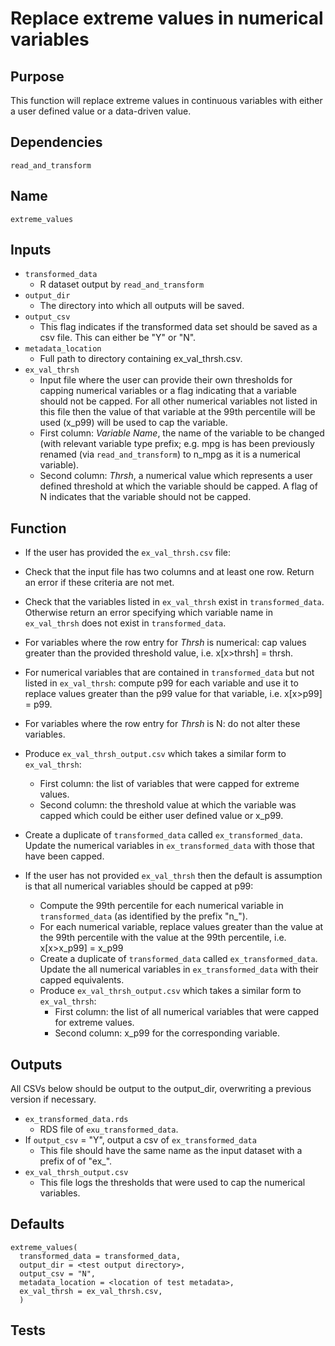 # Replace extreme values in numerical variables

## Purpose
This function will replace extreme values in continuous variables with either a user defined value or a data-driven value.

## Dependencies
`read_and_transform`

## Name
`extreme_values`

## Inputs
* `transformed_data`
  * R dataset output by `read_and_transform`
* `output_dir`
  * The directory into which all outputs will be saved.
* `output_csv`
  * This flag indicates if the transformed data set should be saved as a csv file. This can either be "Y" or "N".
* `metadata_location`
  * Full path to directory containing ex_val_thrsh.csv.
* `ex_val_thrsh`
    * Input file where the user can provide their own thresholds for capping numerical variables or a flag indicating that a variable should not be capped. For all other numerical variables not listed in this file then the value of that variable at the 99th percentile will be used (x_p99) will be used to cap the variable.
    * First column: _Variable Name_, the name of the variable to be changed (with relevant variable type prefix; e.g. mpg is has been previously renamed (via `read_and_transform`) to n_mpg as it is a numerical variable).
    * Second column: _Thrsh_, a numerical value which represents a user defined threshold at which the variable should be capped. A flag of N indicates that the variable should not be capped.


## Function  
* If the user has provided the `ex_val_thrsh.csv` file:
 * Check that the input file has two columns and at least one row. Return an error if these criteria are not met.
 * Check that the variables listed in `ex_val_thrsh` exist in `transformed_data`. Otherwise return an error specifying which variable name in `ex_val_thrsh` does not exist in `transformed_data`.
 * For variables where the row entry for _Thrsh_ is numerical: cap values greater than the provided threshold value, i.e. x[x>thrsh] = thrsh.
 * For numerical variables that are contained in `transformed_data` but not listed in `ex_val_thrsh`:  compute p99 for each variable and use it to replace values greater than the p99 value for that variable, i.e. x[x>p99] = p99.
 * For variables where the row entry for _Thrsh_ is N: do not alter these variables.
 * Produce `ex_val_thrsh_output.csv` which takes a similar form to `ex_val_thrsh`:
   * First column: the list of variables that were capped for extreme values.
   * Second column: the threshold value at which the variable was capped which could be either user defined value or x_p99.
 * Create a duplicate of `transformed_data` called `ex_transformed_data`. Update the numerical variables in `ex_transformed_data` with those that have been capped.

* If the user has not provided `ex_val_thrsh` then the default is assumption is that all numerical variables should be capped at p99:
  * Compute the 99th percentile for each numerical variable in `transformed_data` (as identified by the prefix "n_").
  * For each numerical variable, replace values greater than the value at the 99th percentile with the value at the 99th percentile, i.e. x[x>x_p99] = x_p99
  * Create a duplicate of `transformed_data` called `ex_transformed_data`. Update the all numerical variables in `ex_transformed_data` with their capped equivalents.
  * Produce `ex_val_thrsh_output.csv` which takes a similar form to `ex_val_thrsh`:
    * First column: the list of all numerical variables that were capped for extreme values.
    * Second column: x_p99 for the corresponding variable.

## Outputs
All CSVs below should be output to the output_dir, overwriting a previous version if necessary.

* `ex_transformed_data.rds`
  * RDS file of `exu_transformed_data`.
* If `output_csv` = "Y", output a csv of `ex_transformed_data`
  * This file should have the same name as the input dataset with a prefix of of "ex\_".
* `ex_val_thrsh_output.csv`
  * This file logs the thresholds that were used to cap the numerical variables.
## Defaults
```
extreme_values(
  transformed_data = transformed_data,
  output_dir = <test output directory>,
  output_csv = "N",
  metadata_location = <location of test metadata>,
  ex_val_thrsh = ex_val_thrsh.csv,
  )  
```
## Tests
